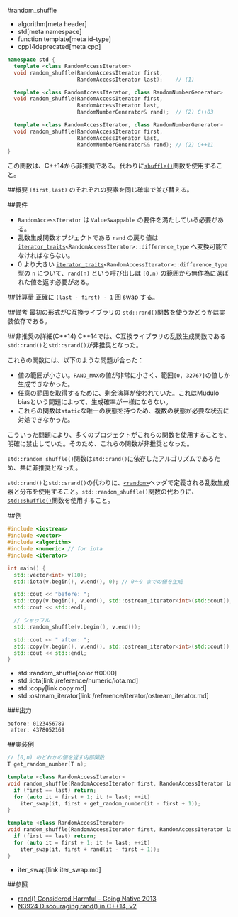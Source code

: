 #random_shuffle
* algorithm[meta header]
* std[meta namespace]
* function template[meta id-type]
* cpp14deprecated[meta cpp]

```cpp
namespace std {
  template <class RandomAccessIterator>
  void random_shuffle(RandomAccessIterator first,
                      RandomAccessIterator last);    // (1)

  template <class RandomAccessIterator, class RandomNumberGenerator>
  void random_shuffle(RandomAccessIterator first,
                      RandomAccessIterator last,
                      RandomNumberGenerator& rand);  // (2) C++03

  template <class RandomAccessIterator, class RandomNumberGenerator>
  void random_shuffle(RandomAccessIterator first,
                      RandomAccessIterator last,
                      RandomNumberGenerator&& rand); // (2) C++11
}
```

この関数は、C++14から非推奨である。代わりに[`shuffle()`](shuffle.md)関数を使用すること。


##概要
`[first,last)` のそれぞれの要素を同じ確率で並び替える。


##要件
- `RandomAccessIterator` は `ValueSwappable` の要件を満たしている必要がある。
- 乱数生成関数オブジェクトである `rand` の戻り値は [`iterator_traits`](/reference/iterator/iterator_traits.md)`<RandomAccessIterator>::difference_type` へ変換可能でなければならない。
- 0 より大きい [`iterator_traits`](/reference/iterator/iterator_traits.md)`<RandomAccessIterator>::difference_type` 型の `n` について、`rand(n)` という呼び出しは `[0,n)` の範囲から無作為に選ばれた値を返す必要がある。


##計算量
正確に `(last - first) - 1` 回 swap する。


##備考
最初の形式がC互換ライブラリの `std::rand()`関数を使うかどうかは実装依存である。


##非推奨の詳細(C++14)
C++14では、C互換ライブラリの乱数生成関数である`std::rand()`と`std::srand()`が非推奨となった。

これらの関数には、以下のような問題が合った：

- 値の範囲が小さい。`RAND_MAX`の値が非常に小さく、範囲`[0, 32767]`の値しか生成できなかった。
- 任意の範囲を取得するために、剰余演算が使われていた。これはMudulo biasという問題によって、生成確率が一様にならない。
- これらの関数は`static`な唯一の状態を持つため、複数の状態が必要な状況に対処できなかった。

こういった問題により、多くのプロジェクトがこれらの関数を使用することを、明確に禁止していた。そのため、これらの関数が非推奨となった。

`std::random_shuffle()`関数は`std::rand()`に依存したアルゴリズムであるため、共に非推奨となった。

`std::rand()`と`std::srand()`の代わりに、[`<random>`](/reference/random.md)ヘッダで定義される乱数生成器と分布を使用すること。`std::random_shuffle()`関数の代わりに、[`std::shuffle()`](shuffle.md)関数を使用すること。


##例
```cpp
#include <iostream>
#include <vector>
#include <algorithm>
#include <numeric> // for iota
#include <iterator>

int main() {
  std::vector<int> v(10);
  std::iota(v.begin(), v.end(), 0); // 0～9 までの値を生成

  std::cout << "before: ";
  std::copy(v.begin(), v.end(), std::ostream_iterator<int>(std::cout));
  std::cout << std::endl;

  // シャッフル
  std::random_shuffle(v.begin(), v.end());

  std::cout << " after: ";
  std::copy(v.begin(), v.end(), std::ostream_iterator<int>(std::cout));
  std::cout << std::endl;
}
```
* std::random_shuffle[color ff0000]
* std::iota[link /reference/numeric/iota.md]
* std::copy[link copy.md]
* std::ostream_iterator[link /reference/iterator/ostream_iterator.md]

###出力
```
before: 0123456789
 after: 4378052169
```


##実装例
```cpp
// [0,n) のどれかの値を返す内部関数
T get_random_number(T n);

template <class RandomAccessIterator>
void random_shuffle(RandomAccessIterator first, RandomAccessIterator last) {
  if (first == last) return;
  for (auto it = first + 1; it != last; ++it)
    iter_swap(it, first + get_random_number(it - first + 1));
}

template <class RandomAccessIterator>
void random_shuffle(RandomAccessIterator first, RandomAccessIterator last, RandomNumberGenerator&& rand) {
  if (first == last) return;
  for (auto it = first + 1; it != last; ++it)
    iter_swap(it, first + rand(it - first + 1));
}
```
* iter_swap[link iter_swap.md]


##参照
- [rand() Considered Harmful - Going Native 2013](https://channel9.msdn.com/Events/GoingNative/2013/rand-Considered-Harmful)
- [N3924 Discouraging rand() in C++14, v2](http://www.open-std.org/jtc1/sc22/wg21/docs/papers/2014/n3924.pdf)

